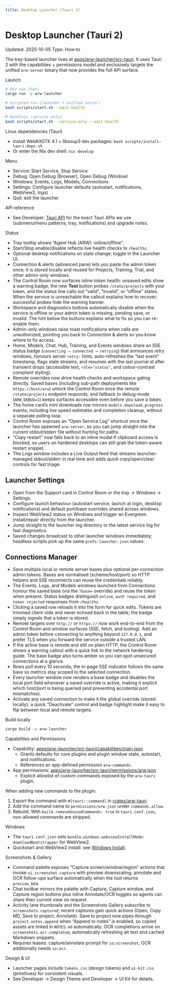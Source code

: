```yaml
---
title: Desktop Launcher (Tauri 2)
---
```


# Desktop Launcher (Tauri 2)
Updated: 2025-10-05
Type: How‑to

The tray-based launcher lives at [apps/arw-launcher/src-tauri](https://github.com/t3hw00t/ARW/blob/main/apps/arw-launcher/src-tauri). It uses Tauri 2 with the capabilities + permissions model and exclusively targets the unified `arw-server` binary that now provides the full API surface.

Launch
```bash
# Dev run (hot)
cargo run -p arw-launcher

# Scripted run (launcher + unified server)
bash scripts/start.sh --wait-health

# Headless (service only)
bash scripts/start.sh --service-only --wait-health
```

Linux dependencies (Tauri)
- Install WebKitGTK 4.1 + libsoup3 dev packages: `bash scripts/install-tauri-deps.sh`
- Or enter the Nix dev shell: `nix develop`

Menu
- Service: Start Service, Stop Service
- Debug: Open Debug (Browser), Open Debug (Window)
- Windows: Events, Logs, Models, Connections
- Settings: Configure launcher defaults (autostart, notifications, WebView2, logs)
- Quit: exit the launcher

API reference
- See Developer: [Tauri API](../developer/tauri_api.md) for the exact Tauri APIs we use (submenu/menu patterns, tray, notifications) and upgrade notes.

Status
- Tray tooltip shows “Agent Hub (ARW): online/offline”.
- Start/Stop enable/disable reflects live health checks to `/healthz`.
- Optional desktop notifications on state change; toggle in the Launcher UI.
- Connection & alerts (advanced pane) lets you paste the admin token once; it is stored locally and reused for Projects, Training, Trial, and other admin-only windows.
- The Control Room now surfaces inline token health: unsaved edits show a warning badge, the new **Test** button probes `/state/projects` with your token, and the status line calls out “valid”, “invalid”, or “offline” states. When the service is unreachable the callout explains how to recover; successful probes hide the warning banner.
- Workspace and diagnostics buttons automatically disable when the service is offline or your admin token is missing, pending save, or invalid. The hint below the buttons explains what to fix so you can re-enable them.
- Admin-only windows raise toast notifications when calls are unauthorized, pointing you back to Connection & alerts so you know where to fix access.
- Home, Models, Chat, Hub, Training, and Events windows share an SSE status badge (`connecting → connected → retrying`) that announces retry windows, honours server `retry:` hints, auto-refreshes the “last event” timestamp, flags stale streams, and resumes with the last journal id after transient drops (accessible text, `role="status"`, and colour-contrast compliant styling).
- Remote overrides now drive health checks and workspace gating directly. Saved bases (including sub-path deployments like `https://host/arw`) unlock the Control Room once the remote `/state/projects` endpoint responds, and fallback to debug-mode (`ARW_DEBUG=1`) keeps surfaces accessible even before you save a token.
- The home card’s mini downloads row mirrors `models.download.progress` events, including live speed estimates and completion cleanup, without a separate polling loop.
- Control Room exposes an “Open Service Log” shortcut once the launcher has spawned `arw-server`, so you can jump straight into the current stdout/stderr file without hunting for paths.
- “Copy restart” now falls back to an inline modal if clipboard access is blocked, so users on hardened desktops can still grab the token-aware restart snippet.
- The Logs window includes a Live Output feed that streams launcher-managed stdout/stderr in real time and adds quick copy/open/clear controls for fast triage.

## Launcher Settings

- Open from the Support card in Control Room or the tray → Windows → Settings.
- Configure launch behaviour (autostart service, launch at login, desktop notifications) and default port/base overrides shared across windows.
- Inspect WebView2 status on Windows and trigger an Evergreen install/repair directly from the launcher.
- Jump straight to the launcher log directory or the latest service log for fast diagnostics.
- Saved changes broadcast to other launcher windows immediately; headless scripts pick up the same `prefs-launcher.json` values.

## Connections Manager

- Save multiple local or remote server bases plus optional per-connection admin tokens. Bases are normalised (scheme/host/port) so HTTP helpers and SSE reconnects can reuse the credentials reliably.
- The Events, Logs, and Models windows launched from Connections honour the saved base (via the `?base=` override) and reuse the token when present. Status badges distinguish `online`, `auth required`, and `token rejected` responses from `/healthz`.
- Clicking a saved row reloads it into the form for quick edits. Tokens are trimmed client-side and never echoed back in the table; the badge simply signals that a token is stored.
- Remote targets over `http://` or `https://` now work end-to-end from the Control Room and window surfaces (SSE, fetch, and tooling). Add an admin token before connecting to anything beyond `127.0.0.1`, and prefer TLS when you forward the service outside a trusted LAN.
- If the active base is remote and still on plain HTTP, the Control Room shows a warning callout with a quick link to the network hardening guide. The base badge also turns amber so you can spot unsecured connections at a glance.
- Rows poll every 10 seconds; the in-page SSE indicator follows the same base so metrics stay scoped to the selected connection.
- Every launcher window now renders a base badge and disables the local port field whenever a saved override is active, making it explicit which host/port is being queried (and preventing accidental port mismatches).
- Activate any saved connection to make it the global override (stored locally); a quick “Deactivate” control and badge highlight make it easy to flip between local and remote targets.

Build locally
```bash
cargo build -p arw-launcher
```

Capabilities and Permissions
- Capability: [apps/arw-launcher/src-tauri/capabilities/main.json](https://github.com/t3hw00t/ARW/blob/main/apps/arw-launcher/src-tauri/capabilities/main.json)
  - Grants defaults for core plugins and plugin window state, autostart, and notifications.
  - References an app-defined permission `arw-commands`.
- App permissions: [apps/arw-launcher/src-tauri/permissions/arw.json](https://github.com/t3hw00t/ARW/blob/main/apps/arw-launcher/src-tauri/permissions/arw.json)
  - Explicit allowlist of custom commands exposed by the `arw-tauri` plugin.

When adding new commands to the plugin:
1) Export the command with `#[tauri::command]` in [crates/arw-tauri](https://github.com/t3hw00t/ARW/blob/main/crates/arw-tauri).
2) Add the command name to `permissions/arw.json` under `commands.allow`.
3) Rebuild. With `build.removeUnusedCommands: true` in `tauri.conf.json`, non-allowed commands are stripped.

Windows
- The `tauri.conf.json` sets `bundle.windows.webviewInstallMode: downloadBootstrapper` for WebView2.
 - Quickstart and WebView2 install: see [Windows Install](windows_install.md).

Screenshots & Gallery
- Command palette exposes “Capture screen/window/region” actions that invoke `ui.screenshot.capture` with preview downscaling; annotate and OCR follow-ups surface automatically when the tool returns `preview_b64`.
- Chat toolbar mirrors the palette with Capture, Capture window, and Capture region buttons plus inline Annotate/OCR toggles so agents can share their current view on request.
- Activity lane thumbnails and the Screenshots Gallery subscribe to `screenshots.captured`; recent captures gain quick actions (Open, Copy MD, Save to project, Annotate). Save to project now pipes through `project.notes.append` when “Append to notes” is enabled, so copied assets are linked in `NOTES.md` automatically. OCR completions arrive on `screenshots.ocr.completed`, automatically refreshing alt text and cached Markdown snippets.
- Requires leases: capture/annotate prompt for `io:screenshot`, OCR additionally needs `io:ocr`.

Design & UI
- Launcher pages include `tokens.css` (design tokens) and `ui-kit.css` (primitives) for consistent visuals.
- See Developer → Design Theme and Developer → UI Kit for details.
